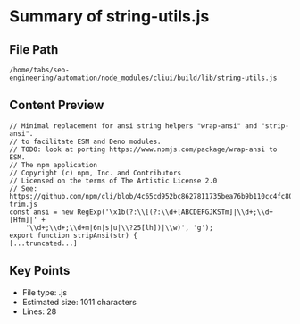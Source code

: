 # Summary of string-utils.js
  
## File Path
`/home/tabs/seo-engineering/automation/node_modules/cliui/build/lib/string-utils.js`

## Content Preview
```
// Minimal replacement for ansi string helpers "wrap-ansi" and "strip-ansi".
// to facilitate ESM and Deno modules.
// TODO: look at porting https://www.npmjs.com/package/wrap-ansi to ESM.
// The npm application
// Copyright (c) npm, Inc. and Contributors
// Licensed on the terms of The Artistic License 2.0
// See: https://github.com/npm/cli/blob/4c65cd952bc8627811735bea76b9b110cc4fc80e/lib/utils/ansi-trim.js
const ansi = new RegExp('\x1b(?:\\[(?:\\d+[ABCDEFGJKSTm]|\\d+;\\d+[Hfm]|' +
    '\\d+;\\d+;\\d+m|6n|s|u|\\?25[lh])|\\w)', 'g');
export function stripAnsi(str) {
[...truncated...]
```

## Key Points
- File type: .js
- Estimated size: 1011 characters
- Lines: 28
